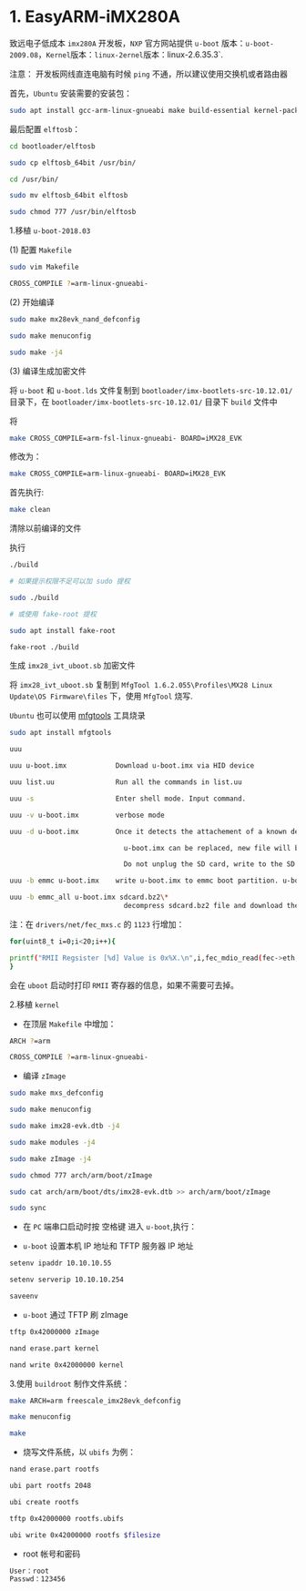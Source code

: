 # 1. EasyARM-iMX280A
致远电子低成本 `imx280A` 开发板，`NXP` 官方网站提供 `u-boot` 版本：`u-boot-2009.08`，`Kernel`版本：`linux-2ernel`版本：linux-2.6.35.3`.

注意： 开发板网线直连电脑有时候 `ping` 不通，所以建议使用交换机或者路由器

首先，`Ubuntu` 安装需要的安装包：

```bash
sudo apt install gcc-arm-linux-gnueabi make build-essential kernel-package libncurses-dev bison linux-headers-5.4.0-26-generic libssl-dev u-boot-tools mtd-utils
```

最后配置 `elftosb`：

```bash
cd bootloader/elftosb

sudo cp elftosb_64bit /usr/bin/

cd /usr/bin/

sudo mv elftosb_64bit elftosb

sudo chmod 777 /usr/bin/elftosb
```

1.移植 `u-boot-2018.03`

(1) 配置 `Makefile`

```bash
sudo vim Makefile

CROSS_COMPILE ?=arm-linux-gnueabi-
```

(2) 开始编译

```bash
sudo make mx28evk_nand_defconfig

sudo make menuconfig

sudo make -j4
```

(3) 编译生成加密文件

将 `u-boot` 和 `u-boot.lds` 文件复制到 `bootloader/imx-bootlets-src-10.12.01/` 目录下，在 `bootloader/imx-bootlets-src-10.12.01/` 目录下 `build` 文件中

将

```bash
make CROSS_COMPILE=arm-fsl-linux-gnueabi- BOARD=iMX28_EVK
```

修改为：

```bash
make CROSS_COMPILE=arm-linux-gnueabi- BOARD=iMX28_EVK
```

首先执行:

```bash
make clean
```

清除以前编译的文件

执行

```bash
./build

# 如果提示权限不足可以加 sudo 提权

sudo ./build

# 或使用 fake-root 提权

sudo apt install fake-root

fake-root ./build
```

生成 `imx28_ivt_uboot.sb` 加密文件

将 `imx28_ivt_uboot.sb` 复制到 `MfgTool 1.6.2.055\Profiles\MX28 Linux Update\OS Firmware\files` 下，使用 `MfgTool` 烧写.

`Ubuntu` 也可以使用 [mfgtools](https://github.com/NXPmicro/mfgtools) 工具烧录

```bash
sudo apt install mfgtools

uuu

uuu u-boot.imx            Download u-boot.imx via HID device

uuu list.uu               Run all the commands in list.uu

uuu -s                    Enter shell mode. Input command.

uuu -v u-boot.imx         verbose mode

uuu -d u-boot.imx         Once it detects the attachement of a known device, download boot.imx.

                            u-boot.imx can be replaced, new file will be download once board reset.

                            Do not unplug the SD card, write to the SD card, nor plug in a SD card when debugging uboot.

uuu -b emmc u-boot.imx    write u-boot.imx to emmc boot partition. u-boot.imx need enable fastboot

uuu -b emmc_all u-boot.imx sdcard.bz2\*
                            decompress sdcard.bz2 file and download the whole image into emmc

```   


注：在 `drivers/net/fec_mxs.c` 的 `1123` 行增加：

```bash
for(uint8_t i=0;i<20;i++){

printf("RMII Regsister [%d] Value is 0x%X.\n",i,fec_mdio_read(fec->eth,5,i));
}
```

会在 `uboot` 启动时打印 `RMII` 寄存器的信息，如果不需要可去掉。

2.移植 `kernel`

- 在顶层 `Makefile` 中增加：

```bash
ARCH ?=arm

CROSS_COMPILE ?=arm-linux-gnueabi-
```

- 编译 `zImage`

```bash
sudo make mxs_defconfig

sudo make menuconfig

sudo make imx28-evk.dtb -j4

sudo make modules -j4

sudo make zImage -j4

sudo chmod 777 arch/arm/boot/zImage

sudo cat arch/arm/boot/dts/imx28-evk.dtb >> arch/arm/boot/zImage

sudo sync
```

- 在 `PC` 端串口启动时按 <kbd>空格键</kbd> 进入 `u-boot`,执行：

- `u-boot` 设置本机 IP 地址和 TFTP 服务器 IP 地址

```bash
setenv ipaddr 10.10.10.55

setenv serverip 10.10.10.254

saveenv
```

- `u-boot` 通过 TFTP 刷 zImage

```bash
tftp 0x42000000 zImage

nand erase.part kernel

nand write 0x42000000 kernel
```

3.使用 `buildroot` 制作文件系统：

```bash
make ARCH=arm freescale_imx28evk_defconfig

make menuconfig

make
```

- 烧写文件系统，以 `ubifs` 为例：

```bash
nand erase.part rootfs

ubi part rootfs 2048

ubi create rootfs

tftp 0x42000000 rootfs.ubifs

ubi write 0x42000000 rootfs $filesize
```

- root 帐号和密码

```bash
User：root
Passwd：123456
```
